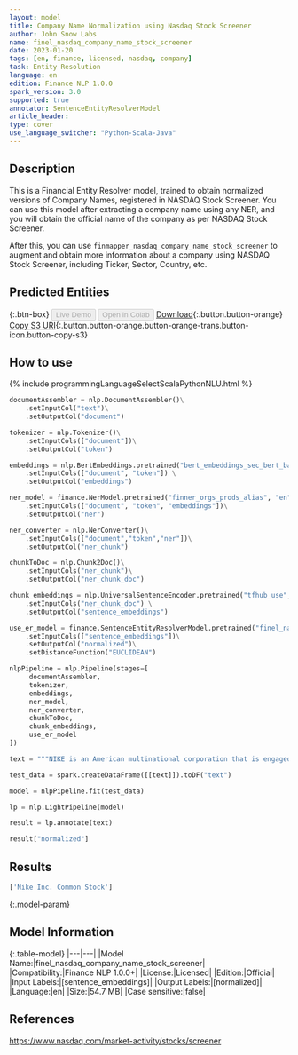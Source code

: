 ```yaml
---
layout: model
title: Company Name Normalization using Nasdaq Stock Screener
author: John Snow Labs
name: finel_nasdaq_company_name_stock_screener
date: 2023-01-20
tags: [en, finance, licensed, nasdaq, company]
task: Entity Resolution
language: en
edition: Finance NLP 1.0.0
spark_version: 3.0
supported: true
annotator: SentenceEntityResolverModel
article_header:
type: cover
use_language_switcher: "Python-Scala-Java"
---
```


## Description

This is a Financial Entity Resolver model, trained to obtain normalized versions of Company Names, registered in NASDAQ Stock Screener. You can use this model after extracting a company name using any NER, and you will obtain the official name of the company as per NASDAQ Stock Screener.

After this, you can use `finmapper_nasdaq_company_name_stock_screener` to augment and obtain more information about a company using NASDAQ Stock Screener, including Ticker, Sector, Country, etc.

## Predicted Entities



{:.btn-box}
<button class="button button-orange" disabled>Live Demo</button>
<button class="button button-orange" disabled>Open in Colab</button>
[Download](https://s3.amazonaws.com/auxdata.johnsnowlabs.com/finance/models/finel_nasdaq_company_name_stock_screener_en_1.0.0_3.0_1674233034536.zip){:.button.button-orange}
[Copy S3 URI](s3://auxdata.johnsnowlabs.com/finance/models/finel_nasdaq_company_name_stock_screener_en_1.0.0_3.0_1674233034536.zip){:.button.button-orange.button-orange-trans.button-icon.button-copy-s3}

## How to use



<div class="tabs-box" markdown="1">
{% include programmingLanguageSelectScalaPythonNLU.html %}

```python
documentAssembler = nlp.DocumentAssembler()\
    .setInputCol("text")\
    .setOutputCol("document")

tokenizer = nlp.Tokenizer()\
    .setInputCols(["document"])\
    .setOutputCol("token")

embeddings = nlp.BertEmbeddings.pretrained("bert_embeddings_sec_bert_base","en") \
    .setInputCols(["document", "token"]) \
    .setOutputCol("embeddings")

ner_model = finance.NerModel.pretrained("finner_orgs_prods_alias", "en", "finance/models")\
    .setInputCols(["document", "token", "embeddings"])\
    .setOutputCol("ner")

ner_converter = nlp.NerConverter()\
    .setInputCols(["document","token","ner"])\
    .setOutputCol("ner_chunk")

chunkToDoc = nlp.Chunk2Doc()\
    .setInputCols("ner_chunk")\
    .setOutputCol("ner_chunk_doc")

chunk_embeddings = nlp.UniversalSentenceEncoder.pretrained("tfhub_use", "en") \
    .setInputCols("ner_chunk_doc") \
    .setOutputCol("sentence_embeddings")

use_er_model = finance.SentenceEntityResolverModel.pretrained("finel_nasdaq_company_name_stock_screener", "en", "finance/models")\
    .setInputCols(["sentence_embeddings"])\
    .setOutputCol("normalized")\
    .setDistanceFunction("EUCLIDEAN")

nlpPipeline = nlp.Pipeline(stages=[
     documentAssembler,
     tokenizer,
     embeddings,
     ner_model,
     ner_converter,
     chunkToDoc,
     chunk_embeddings,
     use_er_model
])

text = """NIKE is an American multinational corporation that is engaged in the design, development, manufacturing, and worldwide marketing and sales of footwear, apparel, equipment, accessories, and services."""

test_data = spark.createDataFrame([[text]]).toDF("text")

model = nlpPipeline.fit(test_data)

lp = nlp.LightPipeline(model)

result = lp.annotate(text)

result["normalized"]
```

</div>

## Results

```bash
['Nike Inc. Common Stock']
```

{:.model-param}
## Model Information

{:.table-model}
|---|---|
|Model Name:|finel_nasdaq_company_name_stock_screener|
|Compatibility:|Finance NLP 1.0.0+|
|License:|Licensed|
|Edition:|Official|
|Input Labels:|[sentence_embeddings]|
|Output Labels:|[normalized]|
|Language:|en|
|Size:|54.7 MB|
|Case sensitive:|false|

## References

https://www.nasdaq.com/market-activity/stocks/screener
